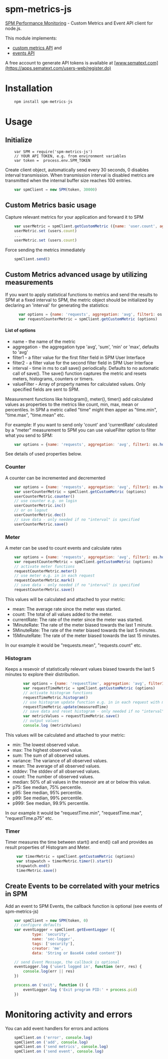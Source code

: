 spm-metrics-js
==============

[SPM Performance Monitoring](http://www.sematext.com/spm/) - Custom Metrics and Event API client for node.js.

This module implements:
 - [custom metrics API](https://sematext.atlassian.net/wiki/display/PUBSPM/Custom+Metrics)  and
 - [events API](https://sematext.atlassian.net/wiki/display/PUBSPM/Events+Integration)

A free account to generate API tokens is available at [www.sematext.com](https://apps.sematext.com/users-web/register.do)

# Installation
```js
    npm install spm-metrics-js
```

# Usage

## Initialize
```
    var SPM = require('spm-metrics-js')
    // YOUR API TOKEN, e.g. from environment variables
    var token =  process.env.SPM_TOKEN
```

Create client object, automatically send every 30 seconds, 0 disables interval transmission.
When transmission interval is disabled metrics are transmitted when the internal buffer size reaches 100 entries.

```js
    var spmClient = new SPM(token, 30000)
```

## Custom Metrics basic usage

Capture relevant metrics for your application and forward it to SPM

```js
    var userMetric = spmClient.getCustomMetric ({name: 'user.count', aggregation: 'avg', filter1: os.hostname()})
    userMetric.set (users.count)
    ...
    userMetric.set (users.count)
```

Force sending the metrics immediately

```js
    spmClient.send()
```

## Custom Metrics advanced usage by utilizing measurements

If you want to apply statistical functions to metrics and send the results to SPM at a fixed interval to SPM,
the metric object should be initialized by declaring an 'interval' for generating the statistics:

```js
      var options = {name: 'requests', aggregation: 'avg', filter1: os.hostname(), interval: 60000}
      var requestCounterMetric = spmClient.getCustomMetric (options)
```
#### List of options

- name - the name of the metric
- aggregation - the aggregation type 'avg', 'sum', 'min' or 'max', defaults to 'avg'
- filter1 - a filter value for the first filter field in SPM User Interface
- filter2 - a filter value for the second filter field in SPM User Interface
- interval - time in ms to call save() periodically. Defaults to no automatic call of save(). The save() function captures the metric and resets meters, histograms, counters or timers.
- valueFilter - Array of property names for calculated values. Only specified fields are sent to SPM.

Measurement functions like histogram(), meter(), timer() add calculated values as properties to the metrics like count, min, max, mean or percentiles. In SPM a metric called "time" might then apper as "time.min", "time.max", "time.mean" etc. 

For example: If you want to send only 'count' and 'currentRate' calculated by a "meter" measurement to SPM you can use valueFilter option to filter what you send to SPM:

```js
    var options = {name: 'requests', aggregation: 'avg', filter1: os.hostname(), valueFilter: ['count', 'currentRate']}
```

See details of used properties below.

### Counter

A counter can be incremented and decremented

```js
    var options = {name: 'requests', aggregation: 'avg', filter1: os.hostname(), interval: 60000}
    var userCounterMetric = spmClient.getCustomMetric (options)
    userCounterMetric.counter()
    // use counter e.g. on login
    userCounterMetric.inc()
    // or on logout
    userCounterMetric.dec()
    // save data - only needed if no "interval" is specified
    userCounterMetric.save()
```

### Meter

A meter can be used to count events and calculate rates

```js
    var options = {name: 'requests', aggregation: 'avg', filter1: os.hostname()}
    var requestCounterMetric = spmClient.getCustomMetric (options)
    // activate meter functions
    requestCounterMetric.meter()
    // use meter e.g. in in each request
    requestCounterMetric.mark()
    // save data - only needed if no "interval" is specified
    requestCounterMetric.save()
```

This values will be calculated and attached to your metric:

- mean: The average rate since the meter was started.
- count: The total of all values added to the meter.
- currentRate: The rate of the meter since the meter was started.
- 1MinuteRate: The rate of the meter biased towards the last 1 minute.
- 5MinuteRate: The rate of the meter biased towards the last 5 minutes.
- 15MinuteRate: The rate of the meter biased towards the last 15 minutes.

In our example it would be "requests.mean", "requests.count" etc.

### Histogram

Keeps a resevoir of statistically relevant values biased towards the last 5 minutes to explore their distribution.

```js
        var options = {name: 'requestTime', aggregation: 'avg', filter1: os.hostname()}
        var requestTimeMetric = spmClient.getCustomMetric (options)
        // activate histogram functions
        requestTimeMetric.histogram()
        // use histogram update function e.g. in in each request with measured time
        requestTimeMetric.update(measuredTime)
        // save data and reset histogram - only needed if no "interval" is specified
        var metricValues = requestTimeMetric.save()
        // output values
        console.log (metricValues)
```

This values will be calculated and attached to your metric:

- min: The lowest observed value.
- max: The highest observed value.
- sum: The sum of all observed values.
- variance: The variance of all observed values.
- mean: The average of all observed values.
- stddev: The stddev of all observed values.
- count: The number of observed values.
- median: 50% of all values in the resevoir are at or below this value.
- p75: See median, 75% percentile.
- p95: See median, 95% percentile.
- p99: See median, 99% percentile.
- p999: See median, 99.9% percentile.

In our example it would be "requestTime.min", "requestTime.max", "requestTime.p75"  etc.

### Timer

Timer measures the time between start() and end() call and provides as result properties of Histogram and Meter.

```js
     var timerMetric = spmClient.getCustomMetric (options)
     var stopwatch = timerMetric.timer().start()
     stopwatch.end()
     timerMetric.save()
```

## Create Events to be correlated with your metrics in SPM

Add an event to SPM Events, the callback function is optional (see events of spm-metrics-js)

```js
    var spmClient = new SPM(token, 0)
    // configure defaults
    var eventLogger = spmClient.getEventLogger ({
            type: 'security',
            name: 'sec-logger',
            tags: ['security'],
            creator: 'me',
            data: 'String or Base64 coded content'})

    // send Event Message, the callback is optional
    eventLogger.log ('user1 logged in', function (err, res) {
        console.log(err || res)
    })

    process.on ('exit', function () {
        eventLogger.log ('Exit program PID:' + process.pid)
    })
```


# Monitoring activity and errors

You can add event handlers for errors and actions

```js
    spmClient.on ('error', console.log)
    spmClient.on ('add', console.log)
    spmClient.on ('send metrics', console.log)
    spmClient.on ('send event', console.log)
```

